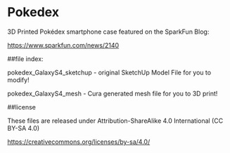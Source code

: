# Pokedex
3D Printed Pokédex smartphone case featured on the SparkFun Blog:

https://www.sparkfun.com/news/2140

##file index:

pokedex_GalaxyS4_sketchup - original SketchUp Model File for you to modify!

pokedex_GalaxyS4_mesh - Cura generated mesh file for you to 3D print! 

##license

These files are released under Attribution-ShareAlike 4.0 International (CC BY-SA 4.0)

https://creativecommons.org/licenses/by-sa/4.0/
